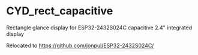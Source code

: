 # CYD_rect_capacitive
Rectangle glance display for ESP32-2432S024C capacitive 2.4" integrated display

Relocated to https://github.com/jonpul/ESP32-2432S024C/
